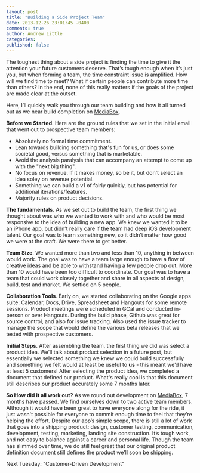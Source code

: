 ```yaml
---
layout: post
title: "Building a Side Project Team"
date: 2013-12-26 23:01:45 -0400
comments: true
author: Andrew Little
categories: 
published: false
---
```



The toughest thing about a side project is finding the time to give it the attention your future customers deserve. That’s tough enough when it’s just you, but when forming a team, the time constraint issue is amplified. How will we find time to meet? What if certain people can contribute more time than others? In the end, none of this really matters if the goals of the project are made clear at the outset.

Here, I’ll quickly walk you through our team building and how it all turned out as we near build completion on [MediaBox](http://mediaboxapp.ca).

**Before we Started**. Here are the ground rules that we set in the initial email that went out to prospective team members:


   * Absolutely no formal time commitment.
   * Lean towards building something that's fun for us, or does some societal good, versus something that is marketable. 
   * Avoid the analysis paralysis that can accompany an attempt to come up with the "next big thing".
   * No focus on revenue. If it makes money, so be it, but don't select an idea soley on revenue potential.
   * Something we can build a v1 of fairly quickly, but has potential for additional iterations/features. 
   * Majority rules on product decisions. 

**The fundamentals**. As we set out to build the team, the first thing we thought about was who we wanted to work with and who would be most responsive to the idea of building a new app. We knew we wanted it to be an iPhone app, but didn’t really care if the team had deep iOS development talent. Our goal was to learn something new, so it didn’t matter how good we were at the craft. We were there to get better. 

**Team Size**. We wanted more than two and less than 10, anything in between would work. The goal was to have a team large enough to have a flow of creative ideas and be able to withstand having a few people drop out. More than 10 would have been too difficult to coordinate. Our goal was to have a team that could work closely together and share in all aspects of design, build, test and market. We settled on 5 people.

**Collaboration Tools**. Early on, we started collaborating on the Google apps suite: Calendar, Docs, Drive, Spreadsheet and Hangouts for some remote sessions. Product meetings were scheduled in GCal and conducted in-person or over Hangouts. During the build phase, Github was great for source control, and also for issue tracking. Also used the issue tracker to manage the scope that would define the various beta releases that we tested with prospective customers. 

**Initial Steps**. After assembling the team, the first thing we did was select a product idea. We’ll talk about product selection in a future post, but essentially we selected something we knew we could build successfully and something we felt would at least be useful to **us** - this meant we’d have at least 5 customers! After selecting the product idea, we completed a document that defined our product. What's really cool is that this document still describes our product accurately some 7 months later.

**So How did it all work out?** As we round out development on [MediaBox](http://mediaboxapp.ca), 7 months have passed. We find ourselves down to two active team members. Although it would have been great to have everyone along for the ride, it just wasn't possible for everyone to commit enough time to feel that they’re helping the effort. Despite our app’s simple scope, there is still a lot of work that goes into a shipping product: design, customer testing, communication, development, testing, marketing, landing site construction. It’s tough work, and not easy to balance against a career and personal life. Though the team has slimmed over time, we do still feel great that our original product definition document still defines the product we'll soon be shipping. 

Next Tuesday: "Customer-Driven Development"